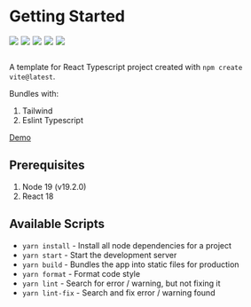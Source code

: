 # Getting Started
<div style="display: flex; flex-direction: row; gap: 5px;">
  <img src="https://img.shields.io/badge/node.js-6DA55F?style=for-the-badge&logo=node.js&logoColor=white" />
  <img src="https://img.shields.io/badge/react-%2320232a.svg?style=for-the-badge&logo=react&logoColor=%2361DAFB" >
  <img src="https://img.shields.io/badge/typescript-%23007ACC.svg?style=for-the-badge&logo=typescript&logoColor=white" >
  <img src="https://img.shields.io/badge/tailwindcss-%2338B2AC.svg?style=for-the-badge&logo=tailwind-css&logoColor=white" >
  <img src="https://img.shields.io/badge/ESLint-4B3263?style=for-the-badge&logo=eslint&logoColor=white" >
</div>
<br />

A template for React Typescript project created with `npm create vite@latest`.

Bundles with:
1. Tailwind
2. Eslint Typescript

[Demo](https://vite-react-typescript-eslint-tailwind.vercel.app/)

## Prerequisites
1. Node 19 (v19.2.0)
2. React 18

## Available Scripts
- `yarn install` - Install all node dependencies for a project
- `yarn start` - Start the development server
- `yarn build` - Bundles the app into static files for production
- `yarn format` - Format code style
- `yarn lint` - Search for error / warning, but not fixing it
- `yarn lint-fix` - Search and fix error / warning found
